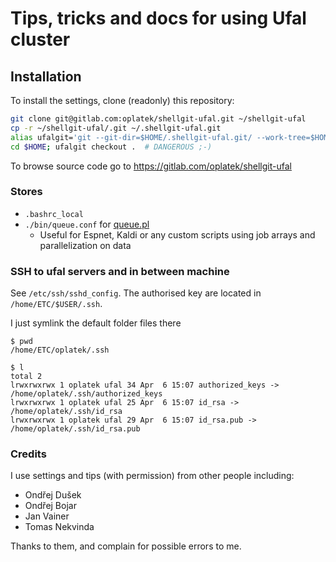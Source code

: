 # Tips, tricks and docs for using Ufal cluster

## Installation ##

To install the settings, clone (readonly) this repository:

```bash
git clone git@gitlab.com:oplatek/shellgit-ufal.git ~/shellgit-ufal
cp -r ~/shellgit-ufal/.git ~/.shellgit-ufal.git
alias ufalgit='git --git-dir=$HOME/.shellgit-ufal.git/ --work-tree=$HOME'
cd $HOME; ufalgit checkout .  # DANGEROUS ;-)
```


To browse source code go to https://gitlab.com/oplatek/shellgit-ufal

### Stores ###

* `.bashrc_local`
* `./bin/queue.conf` for [queue.pl](https://github.com/kaldi-asr/kaldi/blob/master/egs/wsj/s5/utils/parallel/queue.pl)
  - Useful for Espnet, Kaldi or any custom scripts using job arrays and parallelization on data

### SSH to ufal servers and in between machine

See `/etc/ssh/sshd_config`. The authorised key are located in `/home/ETC/$USER/.ssh`.

I just symlink the default folder files there

```
$ pwd
/home/ETC/oplatek/.ssh

$ l
total 2
lrwxrwxrwx 1 oplatek ufal 34 Apr  6 15:07 authorized_keys -> /home/oplatek/.ssh/authorized_keys                                                                           
lrwxrwxrwx 1 oplatek ufal 25 Apr  6 15:07 id_rsa -> /home/oplatek/.ssh/id_rsa                                                                                             
lrwxrwxrwx 1 oplatek ufal 29 Apr  6 15:07 id_rsa.pub -> /home/oplatek/.ssh/id_rsa.pub                                                                                     
```

### Credits
I use settings and tips (with permission) from other people including:
- Ondřej Dušek
- Ondřej Bojar
- Jan Vainer
- Tomas Nekvinda

Thanks to them, and complain for possible errors to me.
